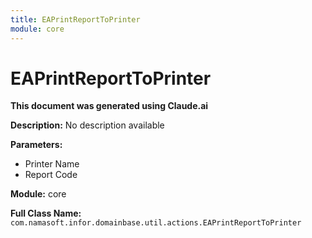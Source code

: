 ```yaml
---
title: EAPrintReportToPrinter
module: core
---
```



<div class='entity-flows'>

# EAPrintReportToPrinter

**This document was generated using Claude.ai**

**Description:** No description available

**Parameters:**
- Printer Name
- Report Code

**Module:** core

**Full Class Name:** `com.namasoft.infor.domainbase.util.actions.EAPrintReportToPrinter`


</div>

